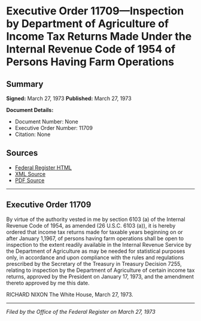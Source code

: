 # Executive Order 11709—Inspection by Department of Agriculture of Income Tax Returns Made Under the Internal Revenue Code of 1954 of Persons Having Farm Operations

## Summary

**Signed:** March 27, 1973
**Published:** March 27, 1973

**Document Details:**
- Document Number: None
- Executive Order Number: 11709
- Citation: None

## Sources
- [Federal Register HTML](https://www.presidency.ucsb.edu/documents/executive-order-11709-inspection-department-agriculture-income-tax-returns-made-under-the)
- [XML Source](None)
- [PDF Source](None)

---

## Executive Order 11709

By virtue of the authority vested in me by section 6103 (a) of the Internal Revenue Code of 1954, as amended (26 U.S.C. 6103 (a)), it is hereby ordered that income tax returns made for taxable years beginning on or after January 1,1967, of persons having farm operations shall be open to inspection to the extent readily available in the Internal Revenue Service by the Department of Agriculture as may be needed for statistical purposes only, in accordance and upon compliance with the rules and regulations prescribed by the Secretary of the Treasury in Treasury Decision 7255, relating to inspection by the Department of Agriculture of certain income tax returns, approved by the President on January 17, 1973, and the amendment thereto approved by me this date.

RICHARD NIXON
The White House,
March 27, 1973.

---

*Filed by the Office of the Federal Register on March 27, 1973*
